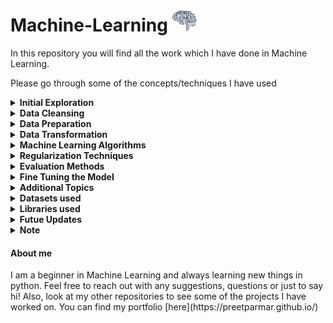 # Machine-Learning  <img src="/Resources/AI.gif" width="40" height="35"/>
 
In this repository you will find all the work which I have done in Machine Learning.

Please go through some of the concepts/techniques I have used

<details><summary><b>Initial Exploration</b></summary>
    
- Basic statistical analysis for different features
- Distribution for all the features
- Visualizing the data using `matplotlib`
<br/>
</details>

<details><summary><b>Data Cleansing</b></summary>

- Impute the numerical values using `sklearn.impute.SimpleImputer`
- Add new features using my custom class, `addAdditionalAttributes`
- Scale the numerical values using `sklearn.preprocessing.StandardScalar`
- Encode the categorical values using `sklearn.preprocessing.OneHotEncoder`
<br/>
</details>

<details><summary><b>Data Preparation</b></summary>

- Split the dataset, using `sklearn.model_selection.train_test_split`
- Split the dataset into Training and Test based on a column, using `sklearn.model_selection.StratifiedShuffleSplit`
<br/>
</details>

<details><summary><b>Data Transformation</b></summary>

- Created numerical and categorical pipeline, using `skelarn.pipeline.Pipeline`
- Combined both the pipelines into one, using `skelarn.compose.ColumnTransformer`
<br/>
</details>

<details><summary><b>Machine Learning Algorithms</b></summary>
</br>
<details><summary><b><i>Simple Regression</i></b></summary>

- Linear Regression, using `sklearn.linear_model.LinearRegression`
- Decision Tree Regression, using `sklearn.tree.DecisionTreeRegressor`
- Random Forest Regression, using `sklearn.ensemble.RandomForestRegressor`
</details>

<details><summary><b><i>Regularized Regression</i></b></summary>

- Stochastic Gradient Descent Regression, using `sklearn.linear_model.SGDRegressor`
- Ridge Regression, using `sklearn.linear_model.Ridge`
- Lasso Regression, using `sklearn.linear_model.Lasso`
- Elastic Net Regression, using `sklearn.linear_model.ElasticNet`
</details>

<details><summary><b><i>Simple Classification</i></b></summary>
    
- Binary, Multi Label and Multi Output Classifiers
- Random Forest Classification, using `sklearn.ensemble.RandomForestClassifier`
- SVC Classification, using `sklearn.svm.SVC`
- SGD Classification, using `sklearn.linear_model.SGDClassifier`
- One versus One Classification, using `sklear.multicall.OneVsOneClassifier`
- KNeighbors Classification, using `sklearn.neighbors.KNeighborsClassifier`
</details>
<br/>
</details>

<details><summary><b>Regularization Techniques</b></summary>

- Early Stopping
<br/>
</details>

<details><summary><b>Evaluation Methods</b></summary>

- Root Mean Square Error _RMSE_, using `sklearn.metrics.mean_squared_error`
- Cross-Validation, using `sklearn.model_selection.cross_val_score`
- Confusion Matrix, using `sklearn.metrics.confusion_matrix`
- Precision Score, using `sklearn.metrics.precision_score`
- Recall Score, using `sklearn.metrics.recall_score`
- F1 Score Score, using `sklearn.metrics.f1_score`
- Precision Recall Curve, using `sklearn.metrics.precision_recall_curve`
- ROC Curve, using `sklearn.metrics.roc_curve`
- ROC AUC Score, using `sklearn.metrics.roc_auc_score`
<br/>
</details>

<details><summary><b>Fine Tuning the Model</b></summary>

- Grid search, using `sklearn.model_selection.GridSearchCV`
- Randomized Grid search, using `sklearn.model_selection.RandomizedSearchCV`
<br/>
</details>

<details><summary><b>Additional Topics</b></summary>

- Combined Data Cleansing, Tranformation, Machine Learning steps into a single pipeline
- Used Grid Search to fine tune the data cleansing steps
<br/>
</details>

<details><summary><b>Datasets used</b></summary>

- California House Prices
- MNIST Dataset
- Titanic Dataset
<br/>
</details>

<details><summary><b>Libraries used</b></summary>

- sklearn
- numpy
- scipy
- pandas
<br/>
</details>

<details><summary><b>Futue Updates</b></summary>

- Will dive deeper into specific machine learning algorithms and learn out various hyperparameters
<br/>
</details>

<details><summary><b>Note</b></summary>

I am following [Hands-on Machine Learning with Scikit-Learn, Keras, and TensorFlow, 2nd Edition](https://www.oreilly.com/library/view/hands-on-machine-learning/9781492032632/). In my opinion, it is one of the best books I have come across for understand and learning Machine Learning, given you have some base knowledge and understanding about Python.
<br/>
</details>

<h4>About me</h4>
I am a beginner in Machine Learning and always learning new things in python. Feel free to reach out with any suggestions, questions or just to say hi!
Also, look at my other repositories to see some of the projects I have worked on.
You can find my portfolio [here](https://preetparmar.github.io/)
<br/>
